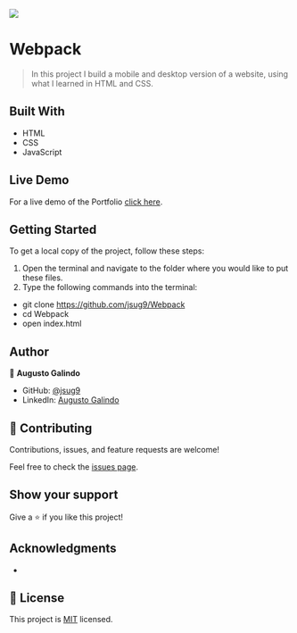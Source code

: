 ![](https://img.shields.io/badge/Microverse-blueviolet)

# Webpack

> In this project I build a mobile and desktop version of a website, using what I learned in HTML and CSS.

## Built With

- HTML
- CSS
- JavaScript

## Live Demo

For a live demo of the Portfolio [click here](https://jsug9.github.io/Webpack/).

## Getting Started

To get a local copy of the project, follow these steps: 
1. Open the terminal and navigate to the folder where you would like to put these files.
2. Type the following commands into the terminal: 
 - git clone https://github.com/jsug9/Webpack
 - cd Webpack
 - open index.html

## Author

👤 **Augusto Galindo**

- GitHub: [@jsug9](https://github.com/jsug9)
- LinkedIn: [Augusto Galindo](https://www.linkedin.com/in/augustogalindo/)

## 🤝 Contributing

Contributions, issues, and feature requests are welcome!

Feel free to check the [issues page](https://github.com/jsug9/Webpack/issues).
## Show your support

Give a ⭐️ if you like this project!

## Acknowledgments

- 

## 📝 License

This project is [MIT](./LICENSE) licensed.